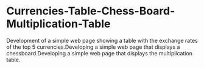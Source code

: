 # Currencies-Table-Chess-Board-Multiplication-Table
Development of a simple web page showing a table with the exchange rates of the top 5 currencies.Developing a simple web page that displays a chessboard.Developing a simple web page that displays the multiplication table.
